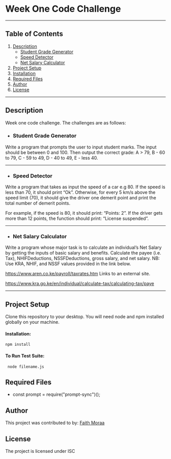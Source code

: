 # Week One Code Challenge
***
## Table of Contents
1. [Description](#description)
    - [Student Grade Generator](student-grade-generator)
    - [Speed Detector](#speed-detector)
    - [Net Salary Calculator](net-salary-calculator)
2. [Project Setup](#project-setup)
3. [Installation](#installation)
4. [Required Files](#required-files)
5. [Author](#author)
6. [License](#license)
***
## Description
Week one code challenge.
The challenges are as follows:
 - ### Student Grade Generator
Write a program that prompts the user to input student marks. The input should be between 0 and 100. Then output the correct grade: 
A > 79, B - 60 to 79, C -  59 to 49, D - 40 to 49, E - less 40.
***
 - ### Speed Detector
Write a program that takes as input the speed of a car e.g 80. If the speed is less than 70, it should print “Ok”. Otherwise, for every 5 km/s above the speed limit (70), it should give the driver one demerit point and print the total number of demerit points.

For example, if the speed is 80, it should print: “Points: 2”. If the driver gets more than 12 points, the function should print: “License suspended”.

***
 - ### Net Salary Calculator
Write a program whose major task is to calculate an individual’s Net Salary by getting the inputs of basic salary and benefits. Calculate the payee (i.e. Tax), NHIFDeductions, NSSFDeductions, gross salary, and net salary.
NB: Use KRA, NHIF, and NSSF values provided in the link below.

https://www.aren.co.ke/payroll/taxrates.htm Links to an external site.  

https://www.kra.go.ke/en/individual/calculate-tax/calculating-tax/paye
***

## Project Setup
Clone this repository to your desktop. You will need node and npm installed globally on your machine.
#### Installation:
<code>npm install</code>
#### To Run Test Suite:
<code> node filename.js </code>

## Required Files
 - const prompt = require("prompt-sync")();

## Author 
This project was contributed to by:
[Faith Moraa](https://github.com/the-datageek)

## License
The project is licensed under ISC